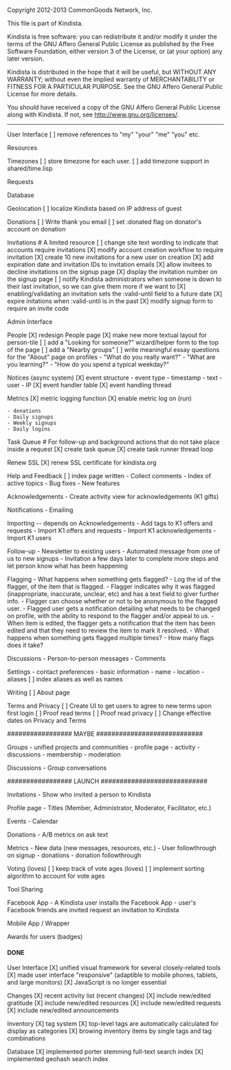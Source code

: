 Copyright 2012-2013 CommonGoods Network, Inc.

This file is part of Kindista.

Kindista is free software: you can redistribute it and/or modify it
under the terms of the GNU Affero General Public License as published
by the Free Software Foundation, either version 3 of the License, or
(at your option) any later version.

Kindista is distributed in the hope that it will be useful, but WITHOUT
ANY WARRANTY; without even the implied warranty of MERCHANTABILITY or
FITNESS FOR A PARTICULAR PURPOSE.  See the GNU Affero General Public
License for more details.

You should have received a copy of the GNU Affero General Public License
along with Kindista.  If not, see <http://www.gnu.org/licenses/>.

-----------------------------------------------------------------------

User Interface
    [ ] remove references to "my" "your" "me" "you" etc.

Resources

Timezones
    [ ] store timezone for each user.
    [ ] add timezone support in shared/time.lisp 

Requests

Database

Geolocation
    [ ] localize Kindista based on IP address of guest

Donations
    [ ] Write thank you email
    [ ] set :donated flag on donator's account on donation

Invitations
    # A limited resource
    [ ] change site text wording to indicate that accounts require invitations
    [X] modify account creation workflow to require invitation
    [X] create 10 new invitations for a new user on creation
    [X] add expiration date and invitation IDs to invitation emails
    [X] allow invitees to decline invitations on the signup page
    [X] display the invitation number on the signup page
    [ ] notify Kindista administrators when someone is down to their last invitation, so we can give them more if we want to
    [X] enabling/validating an invitation sets the :valid-until field to a future date
    [X] expire initations when :valid-until is in the past
    [X] modify signup form to require an invite code

Admin Interface

People
    [X] redesign People page
        [X] make new more textual layout for person-tile
        [ ] add a "Looking for someone?" wizard/helper form to the top of the page
        [ ] add a "Nearby groups"
    [ ] write meaningful essay questions for the "About" page on profiles
        - "What do you really want?"
        - "What are you learning?"
        - "How do you spend a typical weekday?"

Notices (async system)
    [X] event structure
        - event type
        - timestamp
        - text
        - user
        - IP
    [X] event handler table
    [X] event handling thread

Metrics
    [X] metric logging function
    [X] enable metric log on (run)

    - donations
    - Daily signups
    - Weekly signups
    - Daily logins

Task Queue
    # For follow-up and background actions that do not take place inside a request
    [X] create task queue
        [X] create task runner thread loop

Renew SSL
    [X] renew SSL certificate for kindista.org

Help and Feedback
    [ ] index page written
    - Collect comments
    - Index of active topics
        - Bug fixes
        - New features

Acknowledgements
    - Create activity view for acknowledgements (K1 gifts)

Notifications
    - Emailing

Importing -- depends on Acknowledgements
    - Add tags to K1 offers and requests
    - Import K1 offers and requests
    - Import K1 acknowledgements
    - Import K1 users

Follow-up
    - Newsletter to existing users
    - Automated message from one of us to new signups
    - Invitation a few days later to complete more steps and let person know what has been happening

Flagging
    - What happens when something gets flagged?
      - Log the id of the flagger, of the item that is flagged.
      - Flagger indicates why it was flagged (inappropriate, inaccurate, unclear, etc) and has a text field to giver further info.
      - Flagger can choose whether or not to be anonymous to the flagged user.
      - Flagged user gets a notification detailing what needs to be changed on profile, with the ability to respond to the flagger and/or appeal to us.
      - When item is edited, the flagger gets a notification that the item has been edited and that they need to review the item to mark it resolved.
    - What happens when something gets flagged multiple times?
        - How many flags does it take?

Discussions
    - Person-to-person messages
    - Comments

Settings
    - contact preferences
    - basic information
        - name
        - location
        - aliases
            [ ] index aliases as well as names

Writing
    [ ] About page

Terms and Privacy
    [ ] Create UI to get users to agree to new terms upon first login
    [ ] Proof read terms
    [ ] Proof read privacy
    [ ] Change effective dates on Privacy and Terms


################# MAYBE ############################

Groups
    - unified projects and communities
    - profile page
    - activity
    - discussions
    - membership
    - moderation

Discussions
    - Group conversations

################# LAUNCH ############################

Invitations
    - Show who invited a person to Kindista

Profile page
    - Titles (Member, Administrator, Moderator, Facilitator, etc.)

Events
    - Calendar

Donations
    - A/B metrics on ask text

Metrics
    - New data (new messages, resources, etc.)
    - User followthrough on signup
    - donations
        - donation followthrough

Voting (loves)
    [ ] keep track of vote ages (loves)
    [ ] implement sorting algorithm to account for vote ages

Tool Sharing

Facebook App
    - A Kindista user installs the Facebook App
    - user's Facebook friends are invited request an invitation to Kindista

Mobile App / Wrapper

Awards for users (badges)

#### DONE ####

User Interface
    [X] unified visual framework for several closely-related tools
    [X] made user interface "responsive" (adaptible to mobile phones, tablets, and large monitors)
    [X] JavaScript is no longer essential

Changes
    [X] recent activity list (recent changes)
        [X] include new/edited gratitude
        [X] include new/edited resources
        [X] include new/edited requests
        [X] include new/edited announcements

Inventory
    [X] tag system
        [X] top-level tags are automatically calculated for display as categories
        [X] browing inventory items by single tags and tag combinations

Database
    [X] implemented porter stemming full-text search index
    [X] implemented geohash search index
